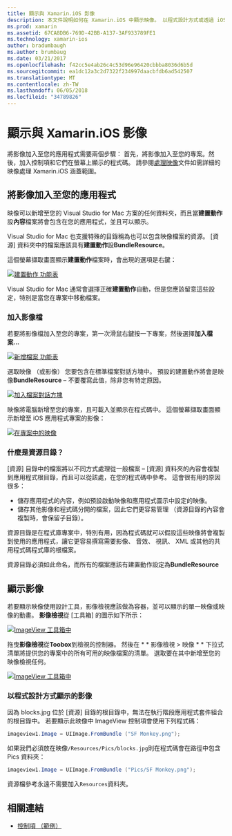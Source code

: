 ```yaml
---
title: 顯示與 Xamarin.iOS 影像
description: 本文件說明如何在 Xamarin.iOS 中顯示映像。 以程式設計方式或透過 iOS 設計工具，它涵蓋了加入至應用程式的影像。
ms.prod: xamarin
ms.assetid: 67CA8DB6-769D-42BB-A137-3AF933789FE1
ms.technology: xamarin-ios
author: bradumbaugh
ms.author: brumbaug
ms.date: 03/21/2017
ms.openlocfilehash: f42cc5e4ab26c4c53d96e96420cbbba8036d6b5d
ms.sourcegitcommit: ea1dc12a3c2d7322f234997daacbfdb6ad542507
ms.translationtype: MT
ms.contentlocale: zh-TW
ms.lasthandoff: 06/05/2018
ms.locfileid: "34789826"
---
```

# <a name="displaying-images-with-xamarinios"></a>顯示與 Xamarin.iOS 影像

將影像加入至您的應用程式需要兩個步驟： 首先，將影像加入至您的專案。然後，加入控制項和它們在螢幕上顯示的程式碼。 請參閱[處理映像](~/ios/app-fundamentals/images-icons/index.md)文件如需詳細的映像處理 Xamarin.iOS 涵蓋範圍。

## <a name="adding-images-to-your-app"></a>將影像加入至您的應用程式

映像可以新增至您的 Visual Studio for Mac 方案的任何資料夾，而且當**建置動作**設**內容**檔案將會包含在您的應用程式，並且可以顯示。

Visual Studio for Mac 也支援特殊的目錄稱為也可以包含映像檔案的資源。 [資源] 資料夾中的檔案應該具有**建置動作**設**BundleResource**。

這個螢幕擷取畫面顯示**建置動作**檔案時，會出現的選項是右鍵：

 [![](image-images/image30a.png "建置動作 功能表")](image-images/image30a.png#lightbox)

Visual Studio for Mac 通常會選擇正確**建置動作**自動，但是您應該留意這些設定，特別是當您在專案中移動檔案。

### <a name="adding-an-image-file"></a>加入影像檔

若要將影像檔加入至您的專案，第一次滑鼠右鍵按一下專案，然後選擇**加入檔案...**

 [![](image-images/image31a.png "新增檔案 功能表")](image-images/image31a.png#lightbox)

選取映像 （或影像） 您要包含在標準檔案對話方塊中。 預設的建置動作將會是映像**BundleResource** – 不要覆寫此值，除非您有特定原因。

 [![](image-images/image32a.png "加入檔案對話方塊")](image-images/image32a.png#lightbox)

映像將電腦新增至您的專案，且可載入並顯示在程式碼中。 這個螢幕擷取畫面顯示新增至 iOS 應用程式專案的影像：

 [![](image-images/image33a.png "在專案中的映像")](image-images/image33a.png#lightbox)

### <a name="what-is-the-resources-directory"></a>什麼是資源目錄？

[資源] 目錄中的檔案將以不同方式處理從一般檔案 – [資源] 資料夾的內容會複製到應用程式根目錄，而且可以從該處，在您的程式碼中參考。 這會很有用的原因很多：

-  儲存應用程式的內容，例如預設啟動映像和應用程式圖示中設定的映像。
-  儲存其他影像和程式碼分開的檔案，因此它們更容易管理 （資源目錄的內容會複製時，會保留子目錄）。


資源目錄是在程式庫專案中，特別有用，因為程式碼就可以假設這些映像將會複製到使用的應用程式，讓它更容易撰寫需要影像、 音效、 視訊、 XML 或其他的共用程式碼程式庫的根檔案。



資源目錄必須如此命名，而所有的檔案應該有建置動作設定為**BundleResource**

## <a name="displaying-the-image"></a>顯示影像

若要顯示映像使用設計工具，影像檢視應該做為容器，並可以顯示的單一映像或映像的動畫。 **影像檢視**從 [工具箱] 的圖示如下所示：

 [![](image-images/image35a.png "ImageView 工具箱中")](image-images/image35.png#lightbox)

拖曳**影像檢視**從**Toobox**到檢視的控制器。 然後在 * * 影像檢視 > 映像 * * 下拉式清單將提供您的專案中的所有可用的映像檔案的清單。 選取要在其中新增至您的映像檢視任何。

 [![](image-images/image36a.png "ImageView 工具箱中")](image-images/image36.png#lightbox)

### <a name="displaying-the-image-programmatically"></a>以程式設計方式顯示的影像

因為 blocks.jpg 位於 [資源] 目錄的根目錄中，無法在執行階段應用程式套件組合的根目錄中。 若要顯示此映像中 ImageView 控制項會使用下列程式碼：

```csharp
imageview1.Image = UIImage.FromBundle ("SF Monkey.png");
```

如果我們必須放在映像`/Resources/Pics/blocks.jpg`則在程式碼會在路徑中包含 Pics 資料夾：

```csharp
imageview1.Image = UIImage.FromBundle ("Pics/SF Monkey.png");
```

資源檔參考永遠不需要加入`Resources`資料夾。


## <a name="related-links"></a>相關連結

- [控制項 （範例）](https://developer.xamarin.com/samples/Controls/)
